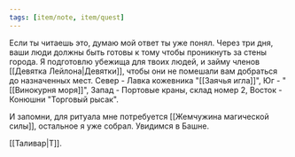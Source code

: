 ```yaml
---
tags: [item/note, item/quest]
---
```


Если ты читаешь это, думаю мой ответ ты уже понял. Через три дня, ваши люди должны быть готовы к тому чтобы проникнуть за стены города. Я подготовлю убежища для твоих людей, и займу членов [[Девятка Лейлона|Девятки]], чтобы они не помешали вам добраться до назначенных мест. Север - Лавка кожевника "[[Заячья игла]]", Юг - "[[Винокурня моря]]", Запад - Портовые краны, склад номер 2, Восток - Конюшни "Торговый рысак".

И запомни, для ритуала мне потребуется [[Жемчужина магической силы]], остальное я уже собрал. Увидимся в Башне.

[[Таливар|T]].
